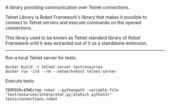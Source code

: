 A library providing communication over Telnet connections.

Telnet Library is Robot Framework's library that makes it possible to connect
to Telnet servers and execute commands on the opened connections.

This library used to be known as Telnet standard library of Robot Framework
until it was extracted out of it as a standalone extension.

***

Run a local Telnet server for tests:

    docker build -t telnet-server testresources
    docker run -itd --rm --network=host telnet-server

Execute tests:

    TEMPDIR=$PWD/tmp robot --pythonpath -variable-file "testresources/interpreter.py;$(which python3)" tests/connections.robot
